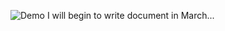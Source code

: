 ![Demo](https://zhujinxuan.github.io/slate-poor-mentions/)
I will begin to write document in March...

